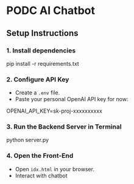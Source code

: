 # PODC AI Chatbot

## Setup Instructions

### 1. Install dependencies
pip install -r requirements.txt

### 2. Configure API Key
- Create a `.env` file.
- Paste your personal OpenAI API key for now:

OPENAI_API_KEY=sk-proj-xxxxxxxxxx

### 3. Run the Backend Server in Terminal
python server.py

### 4. Open the Front-End
- Open `idx.html` in your browser.
- Interact with chatbot

